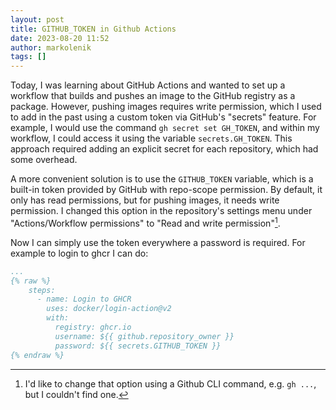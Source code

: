 ```yaml
---
layout: post
title: GITHUB_TOKEN in Github Actions
date: 2023-08-20 11:52
author: markolenik
tags: []
---
```


Today, I was learning about GitHub Actions and wanted to set up a workflow that builds and pushes an image to the GitHub registry as a package.
However, pushing images requires write permission, which I used to add in the past using a custom token via GitHub's "secrets" feature.
For example, I would use the command `gh secret set GH_TOKEN`, and within my workflow, I could access it using the variable `secrets.GH_TOKEN`.
This approach required adding an explicit secret for each repository, which had some overhead.

A more convenient solution is to use the `GITHUB_TOKEN` variable, which is a built-in token provided by GitHub with repo-scope permission.
By default, it only has read permissions, but for pushing images, it needs write permission.
I changed this option in the repository's settings menu under "Actions/Workflow permissions" to "Read and write permission"[^1].

Now I can simply use the token everywhere a password is required.
For example to login to ghcr I can do:
```yaml
...
{% raw %}
    steps:
      - name: Login to GHCR
        uses: docker/login-action@v2
        with:
          registry: ghcr.io
          username: ${{ github.repository_owner }}
          password: ${{ secrets.GITHUB_TOKEN }}
{% endraw %}
```


[^1]: I'd like to change that option using a Github CLI command, e.g. `gh ...`, but I couldn't find one.


